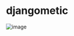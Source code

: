 # djangometic
![image](https://user-images.githubusercontent.com/64140544/124383939-149a4c80-dd0a-11eb-9ed9-dcadf27d4b75.png)
